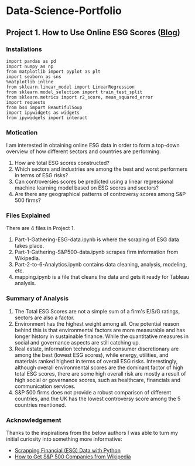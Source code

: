 # Data-Science-Portfolio
## Project 1. How to Use Online ESG Scores ([Blog](https://yifang-lin.medium.com/how-to-use-online-esg-scores-6620c645213))
### Installations
```
import pandas as pd
import numpy as np
from matplotlib import pyplot as plt
import seaborn as sns
%matplotlib inline
from sklearn.linear_model import LinearRegression
from sklearn.model_selection import train_test_split
from sklearn.metrics import r2_score, mean_squared_error
import requests
from bs4 import BeautifulSoup
import ipywidgets as widgets
from ipywidgets import interact
```
### Motication
I am interested in obtaining online ESG data in order to form a top-down overview of how different sectors and countries are performing. 
1. How are total ESG scores constructed?
2. Which sectors and industries are among the best and worst performers in terms of ESG risks?
3. Can controversies scores be predicted using a linear regressional machine learning model based on ESG scores and sectors?
4. Are there any geographical patterns of controversy scores among S&P 500 firms?
### Files Explained
There are 4 files in Project 1. 
1. Part-1-Gathering-ESG-data.ipynb is where the scraping of ESG data takes place. 
2. Part-1-Gathering-S&P500-data.ipynb scrapes firm information from Wikipedia. 
3. Part-2-to-6-Analytics.ipynb contains data cleaning, analysis, modeling, etc. 
4. mapping.ipynb is a file that cleans the data and gets it ready for Tableau analysis. 
### Summary of Analysis
1. The Total ESG Scores are not a simple sum of a firm's E/S/G ratings, sectors are also a factor. 
2. Environment has the highest weight among all. One potential reason behind this is that environmental factors are more measurable and has longer history in sustainable finance. While the quantitative measures in social and governance aspects are still catching up. 
3. Real estate, information technology and consumer discretionary are among the best (lowest ESG scores), while energy, utilities, and materials ranked highest in terms of overall ESG risks. Interestingly, although overall environmental scores are the dominant factor of high total ESG scores, there are some high overall risk are mostly a result of high social or governance scores, such as healthcare, financials and communication services.
4. S&P 500 firms does not provide a robust comparison of different countries, and the UK has the lowest controversy score among the 5 countries mentioned.
### Acknowledgement
Thanks to the inspirations from the below authors I was able to turn my initial curiosity into something more informative:
- [Scrapping Financial (ESG) Data with Python](https://curt-beck1254.medium.com/scrapping-financial-esg-data-with-python-99d171a12c51)
- [How to Get S&P 500 Companies from Wikipedia](https://codingandfun.com/python-scraping-how-to-get-sp-500-companies-from-wikipedia/)
